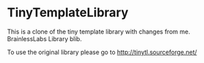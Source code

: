 TinyTemplateLibrary
===================

This is a clone of the tiny template library with changes from me.
BrainlessLabs Library blib.

To use the original library please go to 
http://tinytl.sourceforge.net/